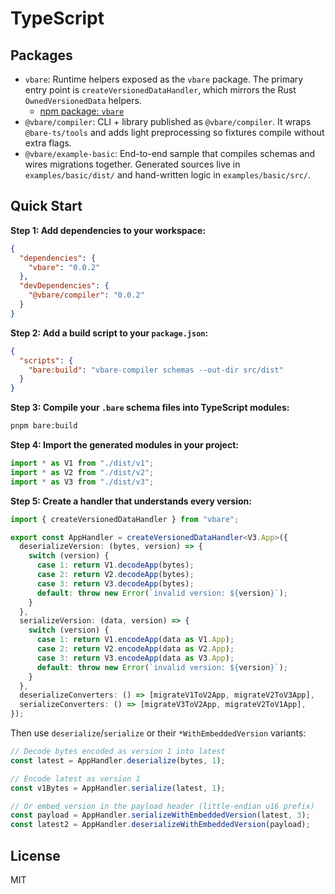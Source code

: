 # TypeScript

## Packages

- `vbare`: Runtime helpers exposed as the `vbare` package. The primary entry point is `createVersionedDataHandler`, which mirrors the Rust `OwnedVersionedData` helpers.
    - [npm package: `vbare`](https://www.npmjs.com/package/vbare)
- `@vbare/compiler`: CLI + library published as `@vbare/compiler`. It wraps `@bare-ts/tools` and adds light preprocessing so fixtures compile without extra flags.
- `@vbare/example-basic`: End-to-end sample that compiles schemas and wires migrations together. Generated sources live in `examples/basic/dist/` and hand-written logic in `examples/basic/src/`.

## Quick Start

**Step 1: Add dependencies to your workspace:**

```json
{
  "dependencies": {
    "vbare": "0.0.2"
  },
  "devDependencies": {
    "@vbare/compiler": "0.0.2"
  }
}
```

**Step 2: Add a build script to your `package.json`:**

```json
{
  "scripts": {
    "bare:build": "vbare-compiler schemas --out-dir src/dist"
  }
}
```

**Step 3: Compile your `.bare` schema files into TypeScript modules:**

```bash
pnpm bare:build
```

**Step 4: Import the generated modules in your project:**

```ts
import * as V1 from "./dist/v1";
import * as V2 from "./dist/v2";
import * as V3 from "./dist/v3";
```

**Step 5: Create a handler that understands every version:**

```ts
import { createVersionedDataHandler } from "vbare";

export const AppHandler = createVersionedDataHandler<V3.App>({
  deserializeVersion: (bytes, version) => {
    switch (version) {
      case 1: return V1.decodeApp(bytes);
      case 2: return V2.decodeApp(bytes);
      case 3: return V3.decodeApp(bytes);
      default: throw new Error(`invalid version: ${version}`);
    }
  },
  serializeVersion: (data, version) => {
    switch (version) {
      case 1: return V1.encodeApp(data as V1.App);
      case 2: return V2.encodeApp(data as V2.App);
      case 3: return V3.encodeApp(data as V3.App);
      default: throw new Error(`invalid version: ${version}`);
    }
  },
  deserializeConverters: () => [migrateV1ToV2App, migrateV2ToV3App],
  serializeConverters: () => [migrateV3ToV2App, migrateV2ToV1App],
});
```

Then use `deserialize`/`serialize` or their `*WithEmbeddedVersion` variants:

```ts
// Decode bytes encoded as version 1 into latest
const latest = AppHandler.deserialize(bytes, 1);

// Encode latest as version 1
const v1Bytes = AppHandler.serialize(latest, 1);

// Or embed version in the payload header (little-endian u16 prefix)
const payload = AppHandler.serializeWithEmbeddedVersion(latest, 3);
const latest2 = AppHandler.deserializeWithEmbeddedVersion(payload);
```

## License

MIT
